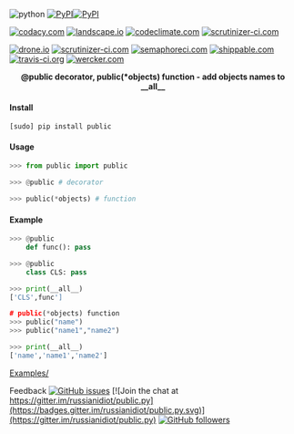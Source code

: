 <!--
README generated with readmemako.py (github.com/russianidiot/readme-mako.py) and .README dotfiles (github.com/russianidiot-dotfiles/.README)
-->

![python](https://img.shields.io/badge/language-python-blue.svg)
[![PyPI](https://img.shields.io/pypi/pyversions/public.svg)](https://pypi.python.org/pypi/public)[![PyPI](https://img.shields.io/pypi/v/public.svg)](https://pypi.python.org/pypi/public)

[![codacy.com](https://api.codacy.com/project/badge/Grade/6692c8b8d1194b3db696b456b683ad94)](https://www.codacy.com/app/russianidiot-github/public-py/dashboard)
[![landscape.io](https://landscape.io/github/russianidiot/public.py/master/landscape.svg?style=flat)](https://landscape.io/github/russianidiot/public.py)
[![codeclimate.com](https://codeclimate.com/github/russianidiot/public.py/badges/gpa.svg)](https://codeclimate.com/github/russianidiot/public.py)
[![scrutinizer-ci.com](https://scrutinizer-ci.com/g/russianidiot/public.py/badges/quality-score.png?b=master)](https://scrutinizer-ci.com/g/russianidiot/public.py/)

[![drone.io](https://drone.io/github.com/russianidiot/public.py/status.png)](https://drone.io/github.com/russianidiot/public.py)
[![scrutinizer-ci.com](https://scrutinizer-ci.com/g/russianidiot/public.py/badges/build.png?b=master)](https://scrutinizer-ci.com/g/russianidiot/public.py/)
[![semaphoreci.com](https://semaphoreci.com/api/v1/russianidiot/public-py/branches/master/shields_badge.svg)](https://semaphoreci.com/russianidiot/public-py)
[![shippable.com](https://api.shippable.com/projects/57068cbb2a8192902e1bbbd6/badge?branch=master)](https://app.shippable.com/projects/57068cbb2a8192902e1bbbd6/status/)
[![travis-ci.org](https://api.travis-ci.org/russianidiot/public.py.svg)](https://travis-ci.org/russianidiot/public.py)
[![wercker.com](https://app.wercker.com/status/f9a3b6fa3f83012adafea514154b8b37/s/master)](https://app.wercker.com/#applications/5702681e4b64a4362009961b)

<p align="center">
    <b>@public decorator, public(*objects) function - add objects names to __all__</b>
</p>

#### Install

`[sudo] pip install public`

#### Usage

```python
>>> from public import public

>>> @public # decorator

>>> public(*objects) # function
```

#### Example

```python
>>> @public
	def func(): pass

>>> @public
	class CLS: pass

>>> print(__all__)
['CLS',func']

# public(*objects) function
>>> public("name")
>>> public("name1","name2")

>>> print(__all__)
['name','name1','name2']
```

[Examples/](https://github.com/russianidiot/public.py/tree/master/Examples)

Feedback
[![GitHub issues](https://img.shields.io/github/issues/russianidiot/public.py.svg)](https://github.com/russianidiot/public.py/issues)
[![Join the chat at https://gitter.im/russianidiot/public.py](https://badges.gitter.im/russianidiot/public.py.svg)](https://gitter.im/russianidiot/public.py)
[![GitHub followers](https://img.shields.io/github/followers/russianidiot.svg?style=social&label=Follow)](https://github.com/russianidiot)
